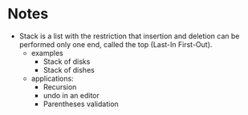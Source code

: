 # Notes

- Stack is a list with the restriction that insertion and deletion can be performed only one end, called the top (Last-In First-Out).
  - examples
    - Stack of disks
    - Stack of dishes
  - applications:
    - Recursion
    - undo in an editor
    - Parentheses validation
